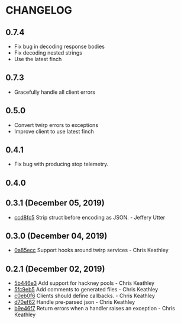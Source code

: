 # CHANGELOG

## 0.7.4
* Fix bug in decoding response bodies
* Fix decoding nested strings
* Use the latest finch

## 0.7.3
* Gracefully handle all client errors

## 0.5.0

* Convert twirp errors to exceptions
* Improve client to use latest finch

## 0.4.1

* Fix bug with producing stop telemetry.

## 0.4.0

## 0.3.1 (December 05, 2019)

* [ccd8fc5](https://github.com/keathley/twirp/commit/ccd8fc5637eb03e8bf40d84e2c956bb6cd35d274) Strip struct before encoding as JSON. - Jeffery Utter

## 0.3.0 (December 04, 2019)

* [0a85ecc](https://github.com/keathley/twirp/commit/0a85eccc588ea72dfb117bd599c80c1254c414e8) Support hooks around twirp services - Chris Keathley

## 0.2.1 (December 02, 2019)

* [5b446e3](https://github.com/keathley/twirp/commit/5b446e3b98241ae01680b3fcd1b2e38e22008050) Add support for hackney pools - Chris Keathley
* [5fc9eb5](https://github.com/keathley/twirp/commit/5fc9eb5ee5832e4847937ac8aac3fc0851dba880) Add comments to generated files - Chris Keathley
* [c0eb0f6](https://github.com/keathley/twirp/commit/c0eb0f627a2c448dfe540c04b3b0ee96fa5206c4) Clients should define callbacks. - Chris Keathley
* [d70ef62](https://github.com/keathley/twirp/commit/d70ef62c2dbcb00b718c51e14a4193093e0243d1) Handle pre-parsed json - Chris Keathley
* [b9e46f7](https://github.com/keathley/twirp/commit/b9e46f715ebe6a9482cf637ddd2a688228a9a61b) Return errors when a handler raises an exception - Chris Keathley
